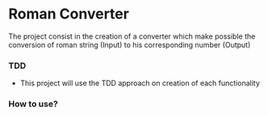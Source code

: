 # Roman Converter

The project consist in the creation of a converter which
make possible the conversion of roman string (Input) to his 
corresponding number (Output)

### TDD

- This project will use the TDD approach on creation of 
  each functionality


### How to use?

